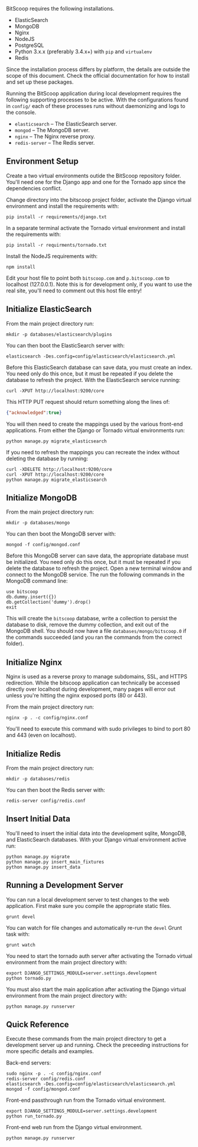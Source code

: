 BitScoop requires the following installations.

* ElasticSearch 
* MongoDB
* Nginx
* NodeJS
* PostgreSQL
* Python 3.x.x (preferably 3.4.x+) with `pip` and `virtualenv`
* Redis

Since the installation process differs by platform, the details are outside the
scope of this document. Check the official documentation for how to install and
set up these packages.

Running the BitScoop application during local development requires the following
supporting processes to be active. With the configurations found in `config/`
each of these processes runs without daemonizing and logs to the console.

* `elasticsearch` &ndash; The ElasticSearch server.
* `mongod` &ndash; The MongoDB server.
* `nginx` &ndash; The Nginx reverse proxy.
* `redis-server` &ndash; The Redis server.


## Environment Setup
Create a two virtual environments outide the BitScoop repository folder. You'll
need one for the Django app and one for the Tornado app since the dependencies
conflict.

Change directory into the bitscoop project folder, activate the Django virtual
environment and install the requirements with:

```
pip install -r requirements/django.txt
```

In a separate terminal activate the Tornado virtual environment and install the
requirements with:

```
pip install -r requirments/tornado.txt
```

Install the NodeJS requirements with:

```
npm install
```

Edit your host file to point both `bitscoop.com` and `p.bitscoop.com` to
localhost (127.0.0.1). Note this is for development only, if you want to use the
real site, you'll need to comment out this host file entry!


## Initialize ElasticSearch
From the main project directory run:

```
mkdir -p databases/elasticsearch/plugins
```

You can then boot the ElasticSearch server with:

```
elasticsearch -Des.config=config/elasticsearch/elasticsearch.yml
```

Before this ElasticSearch database can save data, you must create an index. You
need only do this once, but it must be repeated if you delete the database to
refresh the project. With the ElasticSearch service running:

```
curl -XPUT http://localhost:9200/core
```

This HTTP PUT request should return something along the lines of:

```json
{"acknowledged":true}
```

You will then need to create the mappings used by the various front-end
applications. From either the Django or Tornado virtual environments run:

```
python manage.py migrate_elasticsearch
```

If you need to refresh the mappings you can recreate the index without deleting
the database by running:

```
curl -XDELETE http://localhost:9200/core
curl -XPUT http://localhost:9200/core
python manage.py migrate_elasticsearch
```


## Initialize MongoDB
From the main project directory run:

```
mkdir -p databases/mongo
```

You can then boot the MongoDB server with:

```
mongod -f config/mongod.conf
```

Before this MongoDB server can save data, the appropriate database must be
initialized. You need only do this once, but it must be repeated if you delete
the database to refresh the project. Open a new terminal window and connect to
the MongoDB service. The run the following commands in the MongoDB command line:

```
use bitscoop
db.dummy.insert({})
db.getCollection('dummy').drop()
exit
```

This will create the `bitscoop` database, write a collection to persist the
database to disk, remove the dummy collection, and exit out of the MongoDB
shell. You should now have a file `databases/mongo/bitscoop.0` if the commands
succeeded (and you ran the commands from the correct folder).


## Initialize Nginx
Nginx is used as a reverse proxy to manage subdomains, SSL, and HTTPS
redirection. While the bitscoop application can technically be accessed directly
over localhost during development, many pages will error out unless you're
hitting the nginx exposed ports (80 or 443).

From the main project directory run:

```
nginx -p . -c config/nginx.conf
```

You'll need to execute this command with sudo privileges to bind to port 80 and
443 (even on localhost).


## Initialize Redis
From the main project directory run:

```
mkdir -p databases/redis
```

You can then boot the Redis server with:

```
redis-server config/redis.conf
```


## Insert Initial Data

You'll need to insert the initial data into the development sqlite, MongoDB, and
ElasticSearch databases. With your Django virtual environment active run:

```
python manage.py migrate
python manage.py insert_main_fixtures
python manage.py insert_data
```


## Running a Development Server
You can run a local development server to test changes to the web application.
First make sure you compile the appropriate static files.

```
grunt devel
```

You can watch for file changes and automatically re-run the `devel` Grunt task
with:

```
grunt watch
```

You need to start the tornado auth server after activating the Tornado virtual
environment from the main project directory with:

```
export DJANGO_SETTINGS_MODULE=server.settings.development
python tornado.py
```

You must also start the main application after activating the Django virtual
environment from the main project directory with:

```
python manage.py runserver
```


## Quick Reference
Execute these commands from the main project directory to get a development
server up and running. Check the preceeding instructions for more specific
details and examples.

Back-end servers:

```
sudo nginx -p . -c config/nginx.conf
redis-server config/redis.conf
elasticsearch -Des.config=config/elasticsearch/elasticsearch.yml
mongod -f config/mongod.conf
```

Front-end passthrough run from the Tornado virtual environment.

```
export DJANGO_SETTINGS_MODULE=server.settings.development
python run_tornado.py
```

Front-end web run from the Django virtual environment.

```
python manage.py runserver
```
